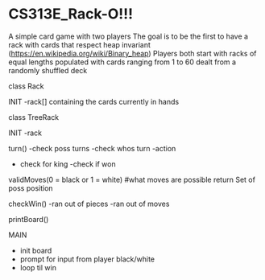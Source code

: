 # CS313E_Rack-O!!!
A simple card game with two players
The goal is to be the first to have a rack with cards that respect heap invariant (https://en.wikipedia.org/wiki/Binary_heap)
Players both start with racks of equal lengths populated with cards ranging from 1 to 60 dealt from a randomly shuffled deck

class Rack

INIT
-rack[] containing the cards currently in hands

class TreeRack

INIT
-rack

turn()
-check poss turns
-check whos turn
-action
- check for king
-check if won

validMoves(0 = black or 1 = white) #what moves are possible 
return Set of poss position

checkWin()
-ran out of pieces
-ran out of moves

printBoard()

MAIN
- init board
- prompt for input from player black/white
- loop til win
